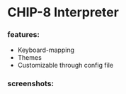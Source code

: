 # CHIP-8 Interpreter
### features:
- Keyboard-mapping
- Themes
- Customizable through config file

### screenshots:
